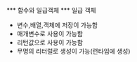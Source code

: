 *** 함수와 일급객체 ***
일급 객체
 - 변수,배열,객체에 저장이 가능함
 - 매개변수로 사용이 가능함
 - 리턴값으로 사용이 가능함
 - 무명의 리터럴로 생성이 가능(런타임에 생성)

 
